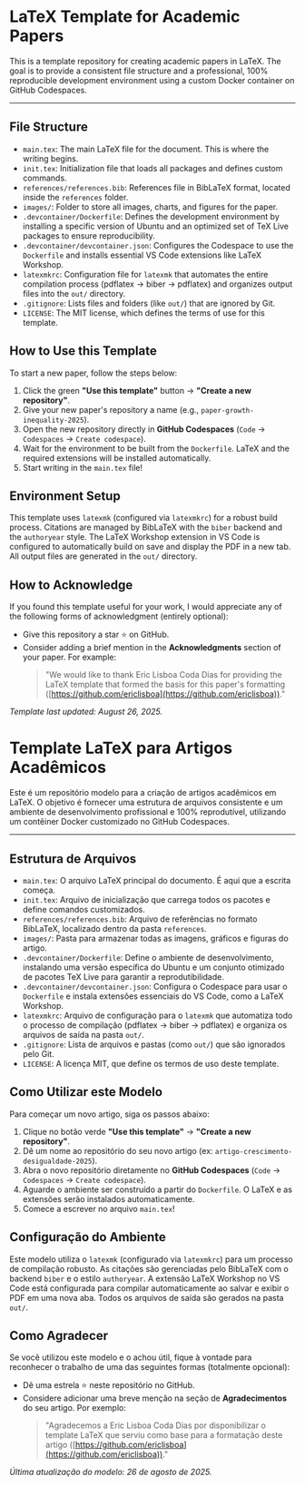 # LaTeX Template for Academic Papers

This is a template repository for creating academic papers in LaTeX. The goal is to provide a consistent file structure and a professional, 100% reproducible development environment using a custom Docker container on GitHub Codespaces.

---

## File Structure

* `main.tex`: The main LaTeX file for the document. This is where the writing begins.
* `init.tex`: Initialization file that loads all packages and defines custom commands.
* `references/references.bib`: References file in BibLaTeX format, located inside the `references` folder.
* `images/`: Folder to store all images, charts, and figures for the paper.
* `.devcontainer/Dockerfile`: Defines the development environment by installing a specific version of Ubuntu and an optimized set of TeX Live packages to ensure reproducibility.
* `.devcontainer/devcontainer.json`: Configures the Codespace to use the `Dockerfile` and installs essential VS Code extensions like LaTeX Workshop.
* `latexmkrc`: Configuration file for `latexmk` that automates the entire compilation process (pdflatex -> biber -> pdflatex) and organizes output files into the `out/` directory.
* `.gitignore`: Lists files and folders (like `out/`) that are ignored by Git.
* `LICENSE`: The MIT license, which defines the terms of use for this template.

## How to Use this Template

To start a new paper, follow the steps below:

1.  Click the green **"Use this template"** button -> **"Create a new repository"**.
2.  Give your new paper's repository a name (e.g., `paper-growth-inequality-2025`).
3.  Open the new repository directly in **GitHub Codespaces** (`Code` -> `Codespaces` -> `Create codespace`).
4.  Wait for the environment to be built from the `Dockerfile`. LaTeX and the required extensions will be installed automatically.
5.  Start writing in the `main.tex` file!

## Environment Setup

This template uses `latexmk` (configured via `latexmkrc`) for a robust build process. Citations are managed by BibLaTeX with the `biber` backend and the `authoryear` style. The LaTeX Workshop extension in VS Code is configured to automatically build on save and display the PDF in a new tab. All output files are generated in the `out/` directory.

## How to Acknowledge

If you found this template useful for your work, I would appreciate any of the following forms of acknowledgment (entirely optional):

* Give this repository a star ⭐ on GitHub.
* Consider adding a brief mention in the **Acknowledgments** section of your paper. For example:
    > "We would like to thank Eric Lisboa Coda Dias for providing the LaTeX template that formed the basis for this paper's formatting ([https://github.com/ericlisboa](https://github.com/ericlisboa))."

*Template last updated: August 26, 2025.*




# Template LaTeX para Artigos Acadêmicos

Este é um repositório modelo para a criação de artigos acadêmicos em LaTeX. O objetivo é fornecer uma estrutura de arquivos consistente e um ambiente de desenvolvimento profissional e 100% reprodutível, utilizando um contêiner Docker customizado no GitHub Codespaces.

---

## Estrutura de Arquivos

* `main.tex`: O arquivo LaTeX principal do documento. É aqui que a escrita começa.
* `init.tex`: Arquivo de inicialização que carrega todos os pacotes e define comandos customizados.
* `references/references.bib`: Arquivo de referências no formato BibLaTeX, localizado dentro da pasta `references`.
* `images/`: Pasta para armazenar todas as imagens, gráficos e figuras do artigo.
* `.devcontainer/Dockerfile`: Define o ambiente de desenvolvimento, instalando uma versão específica do Ubuntu e um conjunto otimizado de pacotes TeX Live para garantir a reprodutibilidade.
* `.devcontainer/devcontainer.json`: Configura o Codespace para usar o `Dockerfile` e instala extensões essenciais do VS Code, como a LaTeX Workshop.
* `latexmkrc`: Arquivo de configuração para o `latexmk` que automatiza todo o processo de compilação (pdflatex -> biber -> pdflatex) e organiza os arquivos de saída na pasta `out/`.
* `.gitignore`: Lista de arquivos e pastas (como `out/`) que são ignorados pelo Git.
* `LICENSE`: A licença MIT, que define os termos de uso deste template.

## Como Utilizar este Modelo

Para começar um novo artigo, siga os passos abaixo:

1.  Clique no botão verde **"Use this template"** -> **"Create a new repository"**.
2.  Dê um nome ao repositório do seu novo artigo (ex: `artigo-crescimento-desigualdade-2025`).
3.  Abra o novo repositório diretamente no **GitHub Codespaces** (`Code` -> `Codespaces` -> `Create codespace`).
4.  Aguarde o ambiente ser construído a partir do `Dockerfile`. O LaTeX e as extensões serão instalados automaticamente.
5.  Comece a escrever no arquivo `main.tex`!

## Configuração do Ambiente

Este modelo utiliza o `latexmk` (configurado via `latexmkrc`) para um processo de compilação robusto. As citações são gerenciadas pelo BibLaTeX com o backend `biber` e o estilo `authoryear`. A extensão LaTeX Workshop no VS Code está configurada para compilar automaticamente ao salvar e exibir o PDF em uma nova aba. Todos os arquivos de saída são gerados na pasta `out/`.

## Como Agradecer

Se você utilizou este modelo e o achou útil, fique à vontade para reconhecer o trabalho de uma das seguintes formas (totalmente opcional):

* Dê uma estrela ⭐ neste repositório no GitHub.
* Considere adicionar uma breve menção na seção de **Agradecimentos** do seu artigo. Por exemplo:
    > "Agradecemos a Eric Lisboa Coda Dias por disponibilizar o template LaTeX que serviu como base para a formatação deste artigo ([https://github.com/ericlisboa](https://github.com/ericlisboa))."

*Última atualização do modelo: 26 de agosto de 2025.*

